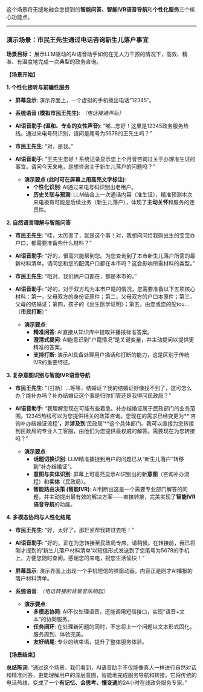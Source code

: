 这个场景将无缝地融合您提到的**智能问答、智能IVR语音导航**和**个性化服务**三个核心功能点。

---

### **演示场景：市民王先生通过电话咨询新生儿落户事宜**

**场景目标：** 展示LLM驱动的AI语音助手如何在无人力干预的情况下，高效、精准、有温度地完成一次典型的政务咨询。

**【场景开始】**

**1. 个性化接听与前瞻性服务**

*   **屏幕显示**: 演示界面上，一个虚拟的手机拨出电话“12345”。
*   **系统语音 (模拟市民王先生)**: *（电话接通声后）*
*   **AI语音助手 (温和、专业的女性声音)**: “嘟…您好！这里是12345政务服务热线。通过来电号码识别，请问是尾号为5678的王先生吗？”
*   **市民王先生**: “对，是我。”
*   **AI语音助手**: “王先生您好！系统记录显示您上个月曾咨询过关于办理准生证的事宜。请问今天来电，是想咨询关于新生儿落户的问题吗？”

    *   **演示要点 (此时可在屏幕上用高亮文字标注)**:
        *   **个性化识别**: AI通过来电号码识别出老用户。
        *   **历史关联与预测**: LLM结合上一次通话内容（准生证），精准预测本次来电极有可能是后续业务（新生儿落户），体现了**主动关怀**和服务的连贯性。

**2. 自然语言理解与智能问答**

*   **市民王先生**: “哇，太厉害了，就是这个事！对，我想问问给我刚出生的宝宝办户口，都需要准备些什么材料？”
*   **AI语音助手**: “好的，很高兴能帮到您。为您查询到了本市新生儿落户所需的最新材料清单。请问您和您的配偶户口都在本市吗？这会影响所需材料的类型。”
*   **市民王先生**: “哦对，我们俩户口都在，都是本市的。”
*   **AI语音助手**: “好的，对于双方均为本市户籍的情况，您需要准备以下五项核心材料：第一，父母双方的身份证原件；第二，父母双方的户口本原件；第三，父母的结婚证；第四，孩子的《出生医学证明》；第五，由您或您的配tou…（**市民打断**）”

    *   **演示要点**:
        *   **精准问答**: AI直接从知识库中提取并播报标准答案。
        *   **澄清式提问**: AI能意识到“户籍情况”是关键变量，并主动提问以提供更精准的答案。
        *   **支持打断**: 演示AI具备处理用户插话和打断的能力，这是区别于传统IVR的重要特征。

**3. 复杂意图识别与智能IVR语音导航**

*   **市民王先生**: “（打断）…等等，结婚证？我的结婚证好像找不到了，这可怎么办？能补办吗？补办结婚证这个事是归你们管还是我得问民政局？”
*   **AI语音助手**: “我理解您现在可能有些着急。补办结婚证属于民政部门的业务范围。12345热线可以为您提供相关的政策咨询。您现在的需求已经变更为**‘咨询补办结婚证流程’**，并涉及到**‘民政局’**这个具体部门。我可以直接为您转接到民政局的专业人工客服，由他们为您提供最权威的解答。需要现在为您转接吗？”

    *   **演示要点**:
        *   **话题切换识别**: LLM精准捕捉到用户的问题已从“新生儿落户”转移到“补办结婚证”。
        *   **意图与实体识别**: 屏幕上可高亮显示AI识别出的新**意图**（咨询补办流程）和**实体**（民政局）。
        *   **智能路由决策 (智能IVR)**: AI判断出这是一个需要专业部门解答的问题，并主动提出最有效的解决方案——直接转接，完美实现了**智能IVR语音导航**的功能。

**4. 多模态协同与人性化结尾**

*   **市民王先生**: “好，太好了，那赶紧帮我转过去吧！”
*   **AI语音助手**: “好的，正在为您转接至民政局专席，请稍候。在转接前，我已将刚才提到的‘新生儿落户材料清单’以短信形式发送到了您尾号为5678的手机上，方便您随时查阅。感谢您的来电，祝您生活愉快！”
*   **屏幕显示**: 演示界面上出现一个手机短信的弹窗动画，内容正是刚才AI播报的落户材料清单。
*   **系统语音**: *（电话转接的背景音乐响起）*

    *   **演示要点**:
        *   **多模态协同**: AI不仅处理语音，还能调用短信接口，实现“语音+文本”的协同服务。
        *   **任务闭环**: 在处理新问题的同时，不忘将上一个问题以文本形式固化，服务周到、体验完美。
        *   **友好结尾**: 专业的结束语，提升了整体服务体验。

**【场景结束】**

**总结陈词**: “通过这个场景，我们看到，AI语音助手不仅能像真人一样进行自然对话和精准问答，更能理解用户的深层意图，智能地完成服务导航和转接。它将传统的电话热线，变成了一个**有记忆、会思考、懂变通**的24小时在线政务服务专家。”